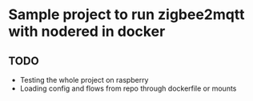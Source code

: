 # Sample project to run zigbee2mqtt with nodered in docker

## TODO
- Testing the whole project on raspberry
- Loading config and flows from repo through dockerfile or mounts
